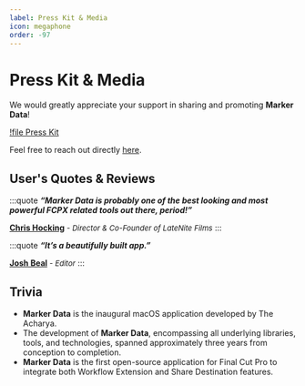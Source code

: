 ```yaml
---
label: Press Kit & Media
icon: megaphone
order: -97
---
```


# Press Kit & Media

We would greatly appreciate your support in sharing and promoting **Marker Data**!

[!file Press Kit](/static/sample.txt)

Feel free to reach out directly [here](https://theacharya.co/contact).

## User's Quotes & Reviews

<style>
	.quote {
		text-align: left;
		color: #FFFFFF;
		border-radius: 10px;
		background-color: #000000;
		border: 2px solid #000000;
		padding-top: 20px;
		padding-left: 20px;
		padding-roght: 20px;
		margin-bottom: 20px;
	}
</style>
:::quote
***“Marker Data is probably one of the best looking and most powerful FCPX related tools out there, period!”***<br />

**[Chris Hocking](https://x.com/chrisatlatenite)** <font size="2">- _Director & Co-Founder of LateNite Films_</font>
:::

:::quote
***“It’s a beautifully built app.”***<br />

**[Josh Beal](https://www.jkbedit.com)** <font size="2">- _Editor_</font>
:::

## Trivia

- **Marker Data** is the inaugural macOS application developed by The Acharya.
- The development of **Marker Data**, encompassing all underlying libraries, tools, and technologies, spanned approximately three years from conception to completion.
- **Marker Data** is the first open-source application for Final Cut Pro to integrate both Workflow Extension and Share Destination features.